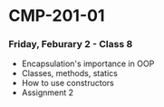 # CMP-201-01
### Friday, Feburary 2 - Class 8

- Encapsulation's importance in OOP
- Classes, methods, statics
- How to use constructors
- Assignment 2